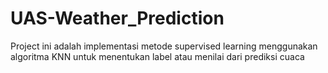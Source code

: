 # UAS-Weather_Prediction
Project ini adalah implementasi metode supervised learning menggunakan algoritma KNN untuk menentukan label atau menilai dari prediksi cuaca
